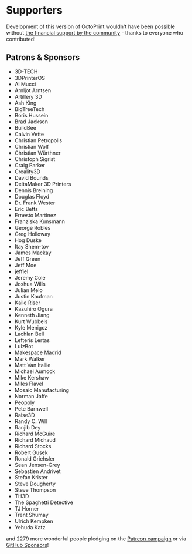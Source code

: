 # Supporters

Development of this version of OctoPrint wouldn't have been possible without
[the financial support by the community](https://support.octoprint.org) -
thanks to everyone who contributed!

## Patrons & Sponsors

  * 3D-TECH
  * 3DPrinterOS
  * Al Mucci
  * Arnljot Arntsen
  * Artillery 3D
  * Ash King
  * BigTreeTech
  * Boris Hussein
  * Brad Jackson
  * BuildBee
  * Calvin Vette
  * Christian Petropolis
  * Christian Wolf
  * Christian Würthner
  * Christoph Sigrist
  * Craig Parker
  * Creality3D
  * David Bounds
  * DeltaMaker 3D Printers
  * Dennis Breining
  * Douglas Floyd
  * Dr. Frank Wester
  * Eric Betts
  * Ernesto Martinez
  * Franziska Kunsmann
  * George Robles
  * Greg Holloway
  * Hog Duske
  * Itay Shem-tov
  * James Mackay
  * Jeff Green
  * Jeff Moe
  * jeffiel
  * Jeremy Cole
  * Joshua Wills
  * Julian Melo
  * Justin Kaufman
  * Kaile Riser
  * Kazuhiro Ogura
  * Kenneth Jiang
  * Kurt Wubbels
  * Kyle Menigoz
  * Lachlan Bell
  * Lefteris Lertas
  * LulzBot
  * Makespace Madrid
  * Mark Walker
  * Matt Van Itallie
  * Michael Aumock
  * Mike Kershaw
  * Miles Flavel
  * Mosaic Manufacturing
  * Norman Jaffe
  * Peopoly
  * Pete Barnwell
  * Raise3D
  * Randy C. Will
  * Ranjib Dey
  * Richard McGuire
  * Richard Michaud
  * Richard Stocks
  * Robert Gusek
  * Ronald Griehsler
  * Sean Jensen-Grey
  * Sebastien Andrivet
  * Stefan Krister
  * Steve Dougherty
  * Steve Thompson
  * TH3D
  * The Spaghetti Detective
  * TJ Horner
  * Trent Shumay
  * Ulrich Kempken
  * Yehuda Katz

and 2279 more wonderful people pledging on the [Patreon campaign](https://patreon.com/foosel) or via [GitHub Sponsors](https://github.com/users/foosel/sponsorship)!
